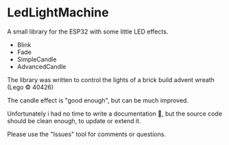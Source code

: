 # LedLightMachine

A small library for the ESP32 with some little LED effects.

- Blink
- Fade
- SimpleCandle
- AdvancedCandle

The library was written to control the lights of a brick build advent wreath (Lego © 40426)


The candle effect is "good enough", but can be much improved.

Unfortunately i had no time to write a documentation 🙁, but the source code should be clean enough, to update or extend it.

Please use the "Issues" tool for comments or questions.
